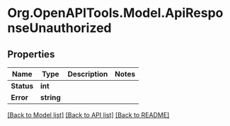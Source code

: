 # Org.OpenAPITools.Model.ApiResponseUnauthorized

## Properties

Name | Type | Description | Notes
------------ | ------------- | ------------- | -------------
**Status** | **int** |  | 
**Error** | **string** |  | 

[[Back to Model list]](../README.md#documentation-for-models) [[Back to API list]](../README.md#documentation-for-api-endpoints) [[Back to README]](../README.md)

